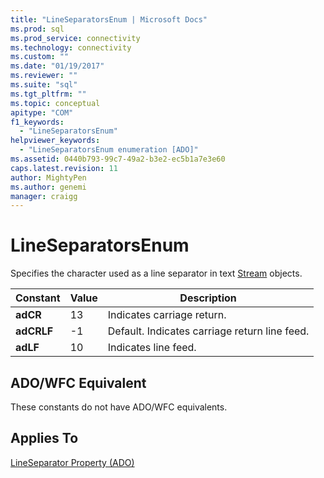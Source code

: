 ```yaml
---
title: "LineSeparatorsEnum | Microsoft Docs"
ms.prod: sql
ms.prod_service: connectivity
ms.technology: connectivity
ms.custom: ""
ms.date: "01/19/2017"
ms.reviewer: ""
ms.suite: "sql"
ms.tgt_pltfrm: ""
ms.topic: conceptual
apitype: "COM"
f1_keywords: 
  - "LineSeparatorsEnum"
helpviewer_keywords: 
  - "LineSeparatorsEnum enumeration [ADO]"
ms.assetid: 0440b793-99c7-49a2-b3e2-ec5b1a7e3e60
caps.latest.revision: 11
author: MightyPen
ms.author: genemi
manager: craigg
---
```

# LineSeparatorsEnum
Specifies the character used as a line separator in text [Stream](../../../ado/reference/ado-api/stream-object-ado.md) objects.  
  
|Constant|Value|Description|  
|--------------|-----------|-----------------|  
|**adCR**|13|Indicates carriage return.|  
|**adCRLF**|-1|Default. Indicates carriage return line feed.|  
|**adLF**|10|Indicates line feed.|  
  
## ADO/WFC Equivalent  
 These constants do not have ADO/WFC equivalents.  
  
## Applies To  
 [LineSeparator Property (ADO)](../../../ado/reference/ado-api/lineseparator-property-ado.md)
